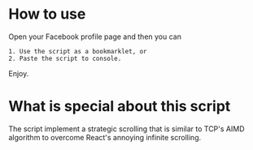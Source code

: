 # How to use
Open your Facebook profile page and then you can 
```
1. Use the script as a bookmarklet, or
2. Paste the script to console.
```
Enjoy.

# What is special about this script
The script implement a strategic scrolling that is similar to TCP's AIMD algorithm to overcome React's annoying infinite scrolling.
